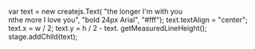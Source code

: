 var text = new createjs.Text(
	"the longer I'm with you\
 	nthe more I love you",
  "bold 24px Arial",	"#fff");
  text.textAlign = "center";
  text.x = w / 2;
  text.y = h / 2 - text.
  getMeasuredLineHeight();
  stage.addChild(text);
